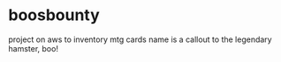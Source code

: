 # boosbounty
project on aws to inventory mtg cards
name is a callout to the legendary hamster, boo!
